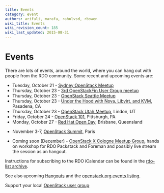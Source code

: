 ```yaml
---
title: Events
category: event
authors: arifali, marafa, rahulvsd, rbowen
wiki_title: Events
wiki_revision_count: 185
wiki_last_updated: 2015-08-31
---
```


# Events

There are lots of events, around the world, where you can hang out with people from the RDO community. Some recent and upcoming events are:

*   Tuesday, October 21 - [Sydney OpenStack Meetup](http://www.meetup.com/Australian-OpenStack-User-Group/events/210190072/)
*   Thursday, October 23 - [3rd OpenStackFin User Group meetup](http://www.meetup.com/OpenStack-Finland-User-Group/events/203219072/)
*   Thursday, October 23 - [OpenStack Seattle Meetup](http://www.meetup.com/OpenStack-Seattle/events/198405682/)
*   Thursday, October 23 - [Under the Hood with Nova, Libvirt, and KVM](http://www.meetup.com/OpenStack-LA/events/211212902/), Pasadena, CA
*   Thursday, October 23 - [OpenStack Utah Meetup](http://www.meetup.com/openstack-utah/events/212292712/), Lindon, UT
*   Friday, October 24 - [OpenStack 101](http://www.meetup.com/openstack-pittsburgh/events/210499422/), Pittsburgh, PA
*   Monday, October 27 - [Red Hat Open Day](http://www.meetup.com/qldjvm/events/213724692/), Brisbane, Queensland

<!-- -->

*   November 3-7, [OpenStack Summit](http://openstack.org/summit), Paris

<!-- -->

*   Coming soon (December) - [OpenStack X Cologne Meetup Group](http://www.meetup.com/OpenStack-X/), hands on workshop for RDO Packstack and Foreman and possibly live stream the session as an hangout.

Instructions for subscribing to the RDO iCalendar can be found in the [rdo-list archive](https://www.redhat.com/archives/rdo-list/2014-January/msg00133.html).

See also upcoming [Hangouts](Hangouts) and the [openstack.org events listing](http://www.openstack.org/community/events/).

Support your local [OpenStack user group](https://wiki.openstack.org/wiki/OpenStack_User_Groups)
